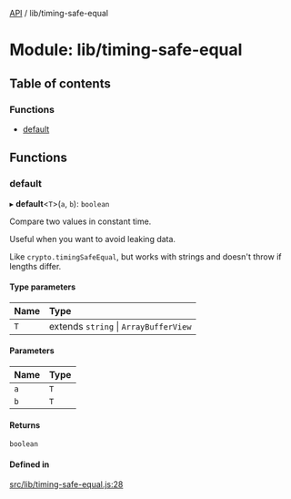 [API](../README.md) / lib/timing-safe-equal

# Module: lib/timing-safe-equal

## Table of contents

### Functions

- [default](lib_timing_safe_equal.md#default)

## Functions

### default

▸ **default**\<`T`\>(`a`, `b`): `boolean`

Compare two values in constant time.

Useful when you want to avoid leaking data.

Like `crypto.timingSafeEqual`, but works with strings and doesn't throw if
lengths differ.

#### Type parameters

| Name | Type |
| :------ | :------ |
| `T` | extends `string` \| `ArrayBufferView` |

#### Parameters

| Name | Type |
| :------ | :------ |
| `a` | `T` |
| `b` | `T` |

#### Returns

`boolean`

#### Defined in

[src/lib/timing-safe-equal.js:28](https://github.com/digidem/mapeo-core-next/blob/53dc843a45bb963f7a880f5f7973107d5b1fb99c/src/lib/timing-safe-equal.js#L28)
